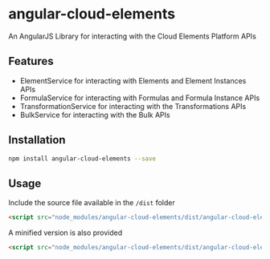 # angular-cloud-elements

An AngularJS Library for interacting with the Cloud Elements Platform APIs

## Features
- ElementService for interacting with Elements and Element Instances APIs
- FormulaService for interacting with Formulas and Formula Instance APIs
- TransformationService for interacting with the Transformations APIs
- BulkService for interacting with the Bulk APIs

## Installation
```bash
npm install angular-cloud-elements --save
```

## Usage
Include the source file available in the `/dist` folder
```html
<script src="node_modules/angular-cloud-elements/dist/angular-cloud-elements.js"></script>
```
A minified version is also provided
```html
<script src="node_modules/angular-cloud-elements/dist/angular-cloud-elements.min.js"></script>
```
